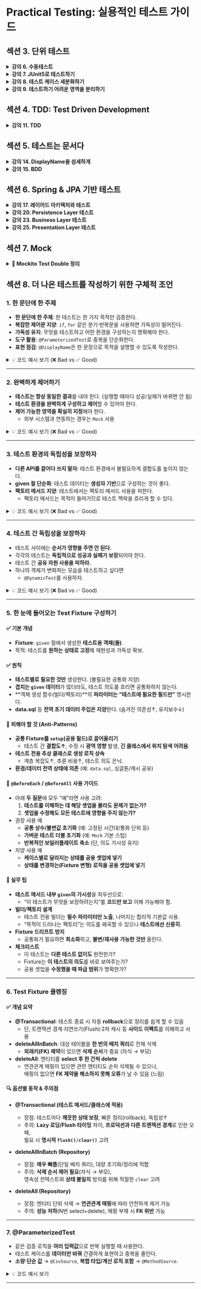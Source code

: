 # Practical Testing: 실용적인 테스트 가이드

## 섹션 3. 단위 테스트

<details>
<summary><strong>강의 6. 수동테스트</strong></summary>

### ❌문제 코드

```java

@Test
void add() {
    CafeKiosk cafeKiosk = new CafeKiosk();
    cafeKiosk.add(new Americano());

    System.out.println(">>> 담긴 음료 수 : " + cafeKiosk.getBeverages().size());
    System.out.println(">>> 담긴 음료 : " + cafeKiosk.getBeverages().get(0).getName());
}
```

### 문제점

- 무엇을 검증하는건지 알 수 없음
- 콘솔 출력은 검증이 아님 → 항상 성공처럼 보임

</details>

<details>
<summary><strong>강의 7. JUnit5로 테스트하기</strong></summary>

- 단위테스트
    - 작은 코드 단위를 독립적으로 검증
    - 클래스 or 메서드 단위
    - JUnit5 에 AssertJ 얹어서 씀

### ✅테스트 라이브러리를 사용한 코드

```java

@Test
void getName() {
    Americano americano = new Americano();

    assertEquals("아메리카노", americano.getName()); //JUnit5
    assertThat(americano.getName()).isEqualTo("아메리카노"); // AssertJ
}
```

</details>

<details>
<summary><strong>강의 8. 테스트 케이스 세분화하기</strong></summary>

- 요구사항

    - 질문하기: 암묵적이거나 드러나지 않는 요구사항이 있는가?
- 테스트 케이스 세분화하기

    - 해피 케이스
    - 예외 케이스

  **→ 경계값 테스트가 중요 (범위, 구간, 날짜 등)**

    - ex) 3 이상의 값을 받는 API
        - 경계값 테스트:3
        - 예외 테스트:2

### ✅정상 케이스 테스트

```java

@Test
void addSeveralBeverages() {
    CafeKiosk cafeKiosk = new CafeKiosk();
    Americano americano = new Americano();

    cafeKiosk.add(americano, 2);

    assertThat(cafeKiosk.getBeverages().get(0)).isEqualTo(americano);
    assertThat(cafeKiosk.getBeverages().get(1)).isEqualTo(americano);
}
```

### ✅예외 케이스 테스트

```java

@Test
void addZeroBeverages() {
    CafeKiosk cafeKiosk = new CafeKiosk();
    Americano americano = new Americano();

    assertThatThrownBy(() -> cafeKiosk.add(americano, 0))
            .isInstanceOf(IllegalArgumentException.class)
            .hasMessage("음료는 1잔 이상 주문하실 수 있습니다.")
    ;
}
```

</details>

<details>
<summary><strong>강의 9. 테스트하기 어려운 영역을 분리하기</strong></summary>

- 테스트가 어려운 부분을 외부로 분리할수록 테스트 가능한 코드는 많아진다
- 테스트하기 어려운 영역
    - 관측할 때마다 다른 값에 의존하는 코드
        - 현재 시간, 랜던 값, 사용자 입력
    - 외부 세계에 영향을 주는 코드
        - 출력, 메시지 전송, DB에 기록
    - 함수를 기준으로 input, output 에 의존
- 테스트 하기 좋은 코드
    - 순수함수
        - 같은 입력에는 항상 같은 결과
        - 외부 세상과 단절 된 형태

---

### ❌문제 코드 (시간에 직접 의존)

```java
public class CafeKiosk {

    private static final LocalTime SHOP_OPEN_TIME = LocalTime.of(10, 0);
    private static final LocalTime SHOP_CLOSE_TIME = LocalTime.of(22, 0);

    public Order createOrder() {
        LocalDateTime currentDateTime = LocalDateTime.now();
        LocalTime currentTime = currentDateTime.toLocalTime();
        if (currentTime.isBefore(SHOP_OPEN_TIME) || currentTime.isAfter(SHOP_CLOSE_TIME)) {
            throw new IllegalArgumentException("주문 시간이 아닙니다.");
        }

        return new Order(LocalDateTime.now(), beverages);
    }
}
```

```java

@Test
void createOrder() {
    CafeKiosk cafeKiosk = new CafeKiosk();
    Americano americano = new Americano();

    cafeKiosk.add(americano);

    Order order = cafeKiosk.createOrder();
    assertThat(order.getBeverages()).hasSize(1);
    assertThat(order.getBeverages().get(0).getName()).isEqualTo("아메리카노");
}
```

### 문제점

- LocalDateTime.now() → 실행 시각에 따라 테스트가 깨질 수 있다

### 해결 방안

- createOrder() 의 currentDateTime을 현재 시각이 아닌 파라미터로 입력받도록 수정

### ✅개선 코드 (시간을 파라미터로 주입)

```java
    public Order createOrder(LocalDateTime currentDateTime) {
    LocalTime currentTime = currentDateTime.toLocalTime();
    if (currentTime.isBefore(SHOP_OPEN_TIME) || currentTime.isAfter(SHOP_CLOSE_TIME)) {
        throw new IllegalArgumentException("주문 시간이 아닙니다.");
    }

    return new Order(LocalDateTime.now(), beverages);
}
```

```java

@Test
void createOrderWithCurrentTime() {
    CafeKiosk cafeKiosk = new CafeKiosk();
    Americano americano = new Americano();

    cafeKiosk.add(americano);

    Order order = cafeKiosk.createOrder(LocalDateTime.of(2025, 1, 17, 22, 0));

    assertThat(order.getBeverages()).hasSize(1);
    assertThat(order.getBeverages().get(0).getName()).isEqualTo("아메리카노");
}

@Test
void createOrderWithOutsideOpenTime() {
    CafeKiosk cafeKiosk = new CafeKiosk();
    Americano americano = new Americano();

    cafeKiosk.add(americano);

    assertThatThrownBy(() -> cafeKiosk.createOrder(LocalDateTime.of(2025, 1, 17, 9, 59)))
            .isInstanceOf(IllegalArgumentException.class)
            .hasMessage("주문 시간이 아닙니다.")
    ;
}
```

</details>

## 섹션 4. TDD: Test Driven Development

<details>
<summary><strong>강의 11. TDD</strong></summary>

- 프로덕션 코드보다 테스트 코드를 먼저 작성
- RED -> GREEN -> REFACTOR
- RED (실패 테스트 작성) -> GREEN (테스트 통과하는 최소한의 코딩) -> REFACTOR (구현 코드 개선, 테스트 통과 유지)
- 선 기능 구현의 단점

    - 테스트 누락 가능성
    - 특정 테스트 케이스만 검증할 가능성
    - 잘못된 구현을 늦게 발견할 수 있음
- TDD 장점

    - 복잡도가 낮은 코드
    - 엣지 케이스를 쉽게 발견
    - 구현에 대한 빠른 피드백
    - 과감한 리팩토링 가능
- 키워드

    - 애자일 방법론
    - 익스트림 프로그래밍
    - 스크럼
    - 칸반

</details>

## 섹션 5. 테스트는 문서다

<details>
<summary><strong>강의 14. DisplayName을 섬세하게</strong></summary>

- JUnit5부터 DisplayName annotation 사용 가능
- DisplayName 잘 짓기
    - 문장으로 짓기
    - ~ 테스트 로 끝나는 문장은 지양
    - 테스트 행위에 대한 결과까지 기술하기
        - ❌ 음료 1개 주문 테스트
        - ✅ 음료를 1개 추가하면 주문 목록에 담긴다.
    - 도메인 용어를 사용해서 추상화 된 내용을 담기
        - 메서드 자체의 관점보다 도메인 정책 관점으로
    - 테스트의 현상을 중점으로 기술하지 말 것 (실패한다 등등)
        - ❌ 특정 시간 이전에 주문을 생성하면 실패한다.
        - ✅ 영업 시간 이전에는 주문을 생성할 수 없다.

</details>

<details>
<summary><strong>강의 15. BDD</strong></summary>

- Behavior Driven Development
    - TDD에서 파생
    - 시나리오에 기반한 테스트케이스 자체에 집중하여 테스트
    - 개발자가 아닌 사람이 봐도 이해할 수 있을 정도의 추상화 수준
    - Given: 시나리오 진행에 필요한 준비 과정
    - When: 시나리오 행동 진행
    - Then: 시나리오 진행에 대한 결과 검증

</details>

## 섹션 6. Spring & JPA 기반 테스트

<details>
<summary><strong>강의 17. 레이어드 아키텍처와 테스트</strong></summary>

- 각 레이어가 실제로 작동할 때 여러 모듈의 조합으로 작동된다.
- 통합 테스트
    - 여러 모듈이 협력하는 기능을 통합적으로 검증
    - 작은범위의 테스트만으로는 기능 전체의 신뢰성 보장 못함
    - 풍부한 단위 테스트
    - 큰 기능 단위를 검증하는 통합 테스트

</details>

<details>
<summary><strong>강의 20. Persistence Layer 테스트</strong></summary>

- Persistence Layer
    - DataAccess의 역할
    - 비즈니스 로직이 포함되면 안됨

- JPA에서의 repository의 쿼리 메서드는 테스트를 통해 쿼리 생성이 의도대로 되는지 확인 필요
- `@DataJpaTest` 는 JPA에 필요한 빈만 올려서 테스트 (`@SpringBootTest` 에 비해 속도 빠름)

---

### ✅ Persistence Layer 테스트 코드

```java

@ActiveProfiles("test")
@DataJpaTest
class ProductRepositoryTest {

    @Autowired
    private ProductRepository productRepository;

    @DisplayName("원하는 판매상태를 가진 상품들을 조회한다.")
    @Test
    void findAllBySellingStatusIn() {
        // given
        // product1, product2, product3 생성
        productRepository.saveAll(List.of(product1, product2, product3));

        // when
        List<Product> products = productRepository.findAllBySellingStatusIn(List.of(SELLING, HOLD));

        // then
        assertThat(products).hasSize(2)
                .extracting("productNumber", "name", "sellingStatus")
                .containsExactlyInAnyOrder(
                        tuple("001", "아메리카노", SELLING),
                        tuple("002", "카페라떼", HOLD)
                );
    }
}
```

</details>

<details>
<summary><strong>강의 23. Business Layer 테스트</strong></summary>

- Business Layer
    - 비즈니스 로직을 구현하는 역할
    - Persistence Layer와의 상호작용을 통해 비즈니스 로직 전개
    - 트랜잭션 보장해야 함

---

### ✅ Business Layer 통합 테스트 코드

```java

@SpringBootTest
@ActiveProfiles("test")
class OrderServiceTest {

    @AfterEach
    void tearDown() {
        orderProductRepository.deleteAllInBatch();
        orderRepository.deleteAllInBatch();
        productRepository.deleteAllInBatch();
    }

    @DisplayName("주문번호 리스트를 받아 주문을 생성한다.")
    @Test
    void createOrder() {
        // given
        // product1, product2, product3 생성
        productRepository.saveAll(List.of(product1, product2, product3));

        // when
        // 생성된 productNumbers로 product를 가져옴 

        // then
        // 데이터 검증
    }

    @DisplayName("중복되는 상품번호 리스트로 주문을 생성할 수 있다.")
    @Test
    void createOrderWithDuplicateProductNumbers() {
        // given
        // product1, product2, product3 생성
        productRepository.saveAll(List.of(product1, product2, product3));

        OrderCreateRequest request = OrderCreateRequest.builder()
                .productNumbers(List.of("001", "001"))
                .build();

        // when
        // 생성된 productNumbers로 product를 가져옴 

        // then
        // 데이터 검증
    }
}
```

### @AfterEach

- `@SpringBootTest` 환경에서는 테스트 메서드 간 **데이터가 공유**되는 문제가 발생할 수 있음
- 단일 메서드 실행 시에는 통과하지만, **클래스 전체 실행 시에는 데이터 누적으로 실패**할 수 있음
- 해결 방법:
    - `@AfterEach`에서 매번 데이터를 초기화
    - `@Transactional`을 사용하여 **테스트 종료 시 자동 롤백**되도록 설정

---

## ⚠️ @Transactional 사용시 주의할 점

### 테스트 클래스에서만 @Transactional을 사용하는 경우

**문제 상황**

- `OrderService`에는 `@Transactional`이 선언되어 있지 않음에도,  
  테스트 클래스에 `@Transactional`이 붙어 있으면 테스트 실행 시 트랜잭션이 활성화된다.
- 이 때문에 실제 서비스 코드가 트랜잭션 없이도 정상 동작하는 것처럼 보일 수 있다.
- 즉, **실제 환경과 다른 조건에서 테스트가 통과**하면서 잘못된 확신을 줄 위험이 있다.

**왜 위험한가?**

- 서비스 로직에서 `dirty checking`(JPA 변경 감지) 같은 기능은 **트랜잭션이 반드시 있어야 작동**한다.
- 테스트에서는 `@Transactional` 덕분에 업데이트가 적용되지만,  
  운영 환경에서 트랜잭션이 없다면 동일한 코드가 동작하지 않는다.

**권장 방법**

- 테스트 클래스에만 `@Transactional`을 추가하는 대신,  
  **실제 서비스 코드(`Service` 계층)** 에 트랜잭션을 선언하는 것이 안전하다.
- 테스트에서는 트랜잭션이 필요하면 `@Transactional`을 추가하되,  
  이는 **테스트 자체의 편의(롤백 등)** 을 위한 용도로만 사용해야 한다.

```java

@Service
public class OrderService {
    public OrderResponse createOrder(OrderCreateRequest request, LocalDateTime registeredDateTime) {
        List<Stock> stocks = stockRepository.findAllByProductNumberIn(stockProductNumbers);
        for (String stockProductNumber : new HashSet<>(stockProductNumbers)) {
            Stock stock = stockMap.get(stockProductNumber);
            stock.deductQuantity(quantity); // quantity update
        }
        return OrderResponse.of(savedOrder);
    }
}
```

```java

@Transactional
@SpringBootTest
@ActiveProfiles("test")
class OrderServiceTest {

    @DisplayName("재고와 관련된 상품이 포함되어 있는 주문번호 리스트를 받아 주문을 생성한다.")
    @Test
    void createOrderWithStock() {
        // given
        // when
        OrderResponse orderResponse = orderService.createOrder(request, registeredDateTime);

        // then
    }
}
```

</details>

<details>
<summary><strong>강의 25. Presentation Layer 테스트</strong></summary>

### MockMvc

- 스프링 MVC 동작을 `Mock` 객체로 재현할 수 있는 테스트 프레임워크
- 실제 서버를 띄우지 않고도 컨트롤러 계층을 테스트 가능
- `@MockMvcTest`
    - 컨트롤러 관련 Bean만 로드하여 테스트 수행
    - 서비스, 리포지토리 등은 Mocking 필요

### Mocking

- 메소드를 실제 호출하지 않고, 호출 시 리턴값을 미리 지정하는 것
- 보통 서비스 계층을 직접 실행하지 않고, **컨트롤러 단위 테스트**에서 사용
- 서비스 단의 실제 동작 검증은 **통합 테스트**에서 진행한다고 가정

```java
    // Mock Bean 생성    
@MockitoBean
private ProductService productService;

// productService의 getSellingProducts 메서드를 Mocking
List<ProductResponse> result = List.of();

when(productService.getSellingProducts()).

thenReturn(result);
```

- @Transactional(readOnly = true)
    - 읽기전용 트랜잭션이 열림
    - crud 에서 read만 작동함
    - JPA: CUD 스냅샷 저장, 변경감지 X (성능 향상)
    - CQRS - Command / Query 분리
        - 장애 발생 시 범위를 줄임
        - 서비스 분리
        - DB endpoint 분리 가능 (read DB, write DB)

### ✅ Presentation Layer 테스트 코드

- 주로 input의 validation이나, http status 값 등을 검증한다.

#### 1. 필수값 검증 테스트

- 신규 상품 등록 시 **상품 이름이 누락되었을 때** `400 BAD_REQUEST` 가 발생하는지 확인

```java

@DisplayName("신규 상품을 등록할 때 상품 이름은 필수값이다.")
@Test
void createProductWithoutName() throws Exception {
    // given
    ProductCreateRequest request = ProductCreateRequest.builder()
            .type(HANDMADE)
            .sellingStatus(SELLING)
            .price(4000)
            .build();

    // when
    // then
    mockMvc.perform(MockMvcRequestBuilders.post("/api/v1/products/new")
                    .content(objectMapper.writeValueAsString(request))
                    .contentType(MediaType.APPLICATION_JSON)
            )
            .andDo(print())
            .andExpect(status().isBadRequest())
            .andExpect(jsonPath("$.code").value("400"))
            .andExpect(jsonPath("$.status").value("BAD_REQUEST"))
            .andExpect(jsonPath("$.message").value("상품 이름은 필수입니다."))
            .andExpect(jsonPath("$.data").isEmpty())
    ;
}
```

#### 2. API 응답 검증 테스트

- 판매 상품 조회 API 호출 시 200 OK 와 JSON 응답 구조를 검증

```java

@DisplayName("판매 상품을 조회한다.")
@Test
void getSellingProducts() throws Exception {
    // given
    List<ProductResponse> result = List.of();
    when(productService.getSellingProducts()).thenReturn(result);

    // when
    // then
    mockMvc.perform(MockMvcRequestBuilders.get("/api/v1/products/selling"))
            .andDo(print())
            .andExpect(status().isOk())
            .andExpect(jsonPath("$.code").value("200"))
            .andExpect(jsonPath("$.status").value("OK"))
            .andExpect(jsonPath("$.message").value("OK"))
            .andExpect(jsonPath("$.data").isArray())
    ;
}
```

</details>

## 섹션 7. Mock

<details>
<summary><strong>🧪 Mockito Test Double 정리</strong></summary>

## 🧪 Mockito Test Double 정리

### Stubbing

- **정의**: Mock 객체에 원하는 행위를 지정하는 것
- 예: `when(mock.method()).thenReturn(value)`

---

### Test Double 종류

- **Dummy**
    - 아무 동작도 하지 않는 깡통 객체
- **Fake**
    - 단순한 형태로 동일한 기능은 수행하지만, 실제 프로덕션에는 쓰기 어려운 객체
    - 예: `FakeRepository` (CRUD를 `Map` 으로 구현)
- **Stub**
    - 요청에 대해 **미리 준비된 결과**를 반환하는 객체
    - 주로 **상태 검증**에 사용
- **Spy**
    - Stub + 호출 기록 확인 가능
    - 일부는 실제 객체처럼 동작시키고, 일부만 Stubbing 가능
- **Mock**
    - 행위에 대한 **기대(Expectation)**를 명세하고, 그에 따라 동작하도록 만든 객체
    - 주로 **행위 검증**에 사용

---

### Stub vs Mock

- **Stub**: 상태 검증 (ex. "요청 후 객체가 이 상태로 바뀌었어?")
- **Mock**: 행위 검증 (ex. "이 메서드가 몇 번 호출됐고 어떤 값을 리턴했어?")

---

### Mockito 주요 어노테이션

- `@Mock`
    - Mock 객체 생성
    - 내부에서 호출하는 다른 메서드들도 모두 Stubbing 필요
- `@InjectMocks`
    - Mock/Spy 객체들을 주입받아 실제 객체 생성
- `@Spy`
    - 실제 객체를 기반으로 생성
    - 일부는 실제 기능 사용, 일부는 Stubbing

---

## 📌 코드 예제: Mock vs Spy 비교

```java

@ExtendWith(MockitoExtension.class)
class MailServiceTest {

    @Spy
    private MailSendClient mailSendClient;   // Spy 사용 시 실제 객체 기반
    @Mock
    private MailSendHistoryRepository mailSendHistoryRepository;

    @InjectMocks
    private MailService mailService;

    @DisplayName("메일 전송 테스트 (Mock 사용)")
    @Test
    void sendMail_withMock() {
        // given
        MailSendClient mailSendClient = mock(MailSendClient.class);
        MailService mailService = new MailService(mailSendClient, mailSendHistoryRepository);

        when(mailSendClient.sendEmail(anyString(), anyString(), anyString(), anyString()))
                .thenReturn(true);

        // when
        boolean result = mailService.sendMail("", "", "", "");

        // then
        assertThat(result).isTrue();
        verify(mailSendHistoryRepository, times(1)).save(any(MailSendHistory.class));
    }

    @DisplayName("메일 전송 테스트 (Spy 사용)")
    @Test
    void sendMail_withSpy() {
        // given
        doReturn(true)
                .when(mailSendClient)
                .sendEmail(anyString(), anyString(), anyString(), anyString());

        // when
        boolean result = mailService.sendMail("", "", "", "");

        // then
        assertThat(result).isTrue();
        verify(mailSendHistoryRepository, times(1)).save(any(MailSendHistory.class));
    }
}
```

### Mock만 사용했을 때

- mailSendClient는 완전한 가짜 객체
- 실제 로직은 전혀 실행되지 않고, 오직 Stubbing 한 동작만 수행
- 모든 동작을 직접 when(...).thenReturn(...) 으로 지정해야 함
- 장점: 독립적이고 부수효과 없는 테스트 가능
- 단점: 실제 객체 동작 기반 검증은 불가능

### Spy를 사용했을 때

- mailSendClient는 실제 객체 기반
- 지정하지 않은 부분은 실제 로직이 실행되고, 필요한 부분만 doReturn() 으로 Stubbing
- 장점: 실제 동작을 활용하면서도 부분적으로 제어 가능
- 단점: 실제 로직 실행으로 부수효과(side effect) 발생 가능

</details>

## 섹션 8. 더 나은 테스트를 작성하기 위한 구체적 조언

### 1. 한 문단에 한 주제

- **한 문단에 한 주제**: 한 테스트는 한 가지 목적만 검증한다.
- **복잡한 제어문 지양**: `if`, `for` 같은 분기·반복문을 사용하면 가독성이 떨어진다.
- **가독성 유지**: 무엇을 테스트하고 어떤 환경을 구성하는지 명확해야 한다.
- **도구 활용**: `@ParameterizedTest`로 중복을 단순화한다.
- **표현 점검**: `@DisplayName`은 한 문장으로 목적을 설명할 수 있도록 작성한다.

<details>
<summary>💡 코드 예시 보기 (❌ Bad vs ✅ Good)</summary>

### ❌ 안 좋은 예시

- 하나의 테스트 메서드에서 for와 if문으로 여러 경우를 동시에 검증
- 어떤 경우가 실패했는지 직관적으로 알기 어려움

```java

@DisplayName("상품 타입이 재고 관련 타입인지 체크한다.")
@Test
void containsStockTypeEx() {
    // given
    ProductType[] productTypes = ProductType.values();

    for (ProductType productType : productTypes) {
        if (productType == ProductType.HANDMADE) {
            // when
            boolean result = ProductType.containsStockType(productType);

            // then
            assertThat(result).isFalse();
        }

        if (productType == ProductType.BAKERY || productType == ProductType.BOTTLE) {
            // when
            boolean result = ProductType.containsStockType(productType);

            // then
            assertThat(result).isTrue();
        }
    }
}
```

### ✅ 올바른 예시

- 각 경우를 별도의 테스트로 분리하여 명확한 목적 검증
- 실패 시 어떤 케이스가 잘못됐는지 바로 확인 가능

```java

@DisplayName("상품 타입이 재고 관련 타입인지를 체크한다.")
@Test
void containsStockType() {
    // given
    ProductType givenType = ProductType.HANDMADE;

    // when
    boolean result = ProductType.containsStockType(givenType);

    // then
    assertThat(result).isFalse();
}

@DisplayName("상품 타입이 재고 관련 타입인지를 체크한다.")
@Test
void containsStockType2() {
    // given
    ProductType givenType = ProductType.BOTTLE;

    // when
    boolean result = ProductType.containsStockType(givenType);

    // then
    assertThat(result).isTrue();
}
```

</details>

---

### 2. 완벽하게 제어하기

- **테스트는 항상 동일한 결과**를 내야 한다. (실행할 때마다 성공/실패가 바뀌면 안 됨)
- **테스트 환경을 완벽하게 구성하고 제어**할 수 있어야 한다.
- **제어 가능한 영역을 확실히 지정**해야 한다.
    - 외부 시스템과 연동하는 경우는 `Mock` 사용

<details>
<summary>💡 코드 예시 보기 (❌ Bad vs ✅ Good)</summary>

### ❌ 안 좋은 예시

- 테스트가 `LocalDateTime.now()` 같은 비제어 가능한 값을 의존
- 실행 시점에 따라 성공 여부가 달라질 수 있음

```java

@Test
void createOrder() {
    CafeKiosk cafeKiosk = new CafeKiosk();
    Americano americano = new Americano();

    cafeKiosk.add(americano);

    Order order = cafeKiosk.createOrder();
    assertThat(order.getBeverages()).hasSize(1);
    assertThat(order.getBeverages().get(0).getName()).isEqualTo("아메리카노");
}
```

### ✅ 올바른 예시

- 현재 시간을 테스트가 제어 가능한 파라미터로 전달
- 외부 요인(LocalDateTime.now)에 영향을 받지 않음

```java
    public Order createOrder(LocalDateTime currentDateTime) {
    LocalTime currentTime = currentDateTime.toLocalTime();
    if (currentTime.isBefore(SHOP_OPEN_TIME) || currentTime.isAfter(SHOP_CLOSE_TIME)) {
        throw new IllegalArgumentException("주문 시간이 아닙니다.");
    }

    return new Order(LocalDateTime.now(), beverages);
}
```

</details>

---

### 3. 테스트 환경의 독립성을 보장하자

- **다른 API를 끌어다 쓰지 말자**: 테스트 환경에서 불필요하게 결합도를 높이지 않는다.
- **given 절 단순화**: 테스트 데이터는 **생성자 기반**으로 구성하는 것이 좋다.
- **팩토리 메서드 지양**: 테스트에서는 팩토리 메서드 사용을 피한다.
    - 팩토리 메서드는 목적이 들어가므로 테스트 맥락을 흐리게 할 수 있다.

<details>
<summary>💡 코드 예시 보기 (❌ Bad vs ✅ Good)</summary>

### ❌ 안 좋은 예시

- 테스트의 관심사는 `create` 함수인데, **재고 차감 로직**을 직접 호출하고 있음
- given 절에서 맥락을 이해하기 위해 불필요하게 많은 생각이 필요함
- 해당 기능(재고 차감)에 문제가 생길 경우:
    - 본래 검증 주제인 **주문 생성**이 아닌 다른 이유로 테스트가 깨질 수 있음
    - 실패 원인을 파악하기 어려움

```java

@DisplayName("재고가 없는 상품으로 주문을 생서하려는 경우 예외가 발생한다.")
@Test
void createOrderWithNoStock() {
    // given
    LocalDateTime registeredDateTime = LocalDateTime.now();

    Product product1 = createProduct(BOTTLE, "001", 1000);
    Product product2 = createProduct(BAKERY, "002", 3000);
    Product product3 = createProduct(HANDMADE, "003", 5000);
    productRepository.saveAll(List.of(product1, product2, product3));

    Stock stock1 = Stock.create("001", 2);
    Stock stock2 = Stock.create("002", 2);
    stock1.deductQuantity(1); //TODO: 이렇게 작성하면 안됨
    stockRepository.saveAll(List.of(stock1, stock2));

    OrderCreateServiceRequest request = OrderCreateServiceRequest.builder()
            .productNumbers(List.of("001", "001", "002", "003"))
            .build();

    // when
    // then
    assertThatThrownBy(() -> orderService.createOrder(request, registeredDateTime))
            .isInstanceOf(IllegalArgumentException.class)
            .hasMessage("재고가 부족한 상품이 있습니다.");
}
```

### ✅ 올바른 예시

- 테스트 주제를 흐리는 재고 차감 로직 제거
- 생성자 기반으로 필요한 상태를 직접 세팅
- 실패했을 때 원인이 명확히 드러남

```java

@DisplayName("재고가 없는 상품으로 주문을 생서하려는 경우 예외가 발생한다.")
@Test
void createOrderWithNoStock() {
    // given
    LocalDateTime registeredDateTime = LocalDateTime.now();

    Product product1 = createProduct(BOTTLE, "001", 1000);
    Product product2 = createProduct(BAKERY, "002", 3000);
    Product product3 = createProduct(HANDMADE, "003", 5000);
    productRepository.saveAll(List.of(product1, product2, product3));

    Stock stock1 = Stock.builder()
            .productNumber("001")
            .quantity(1)
            .build();
    Stock stock2 = Stock.builder()
            .productNumber("002")
            .quantity(2)
            .build();
    stockRepository.saveAll(List.of(stock1, stock2));

    OrderCreateServiceRequest request = OrderCreateServiceRequest.builder()
            .productNumbers(List.of("001", "001", "002", "003"))
            .build();

    // when
    // then
    assertThatThrownBy(() -> orderService.createOrder(request, registeredDateTime))
            .isInstanceOf(IllegalArgumentException.class)
            .hasMessage("재고가 부족한 상품이 있습니다.");
}
```

</details>

---

### 4. 테스트 간 독립성을 보장하자

- 테스트 사이에는 **순서가 영향을 주면 안 된다.**
- 각각의 테스트는 **독립적으로 성공과 실패가 보장**되어야 한다.
- 테스트 간 **공유 자원 사용을 피하라.**
- 하나의 객체가 변화하는 모습을 테스트하고 싶다면
    - `@DynamicTest`를 사용하자.

<details>
<summary>💡 코드 예시 보기 (❌ Bad vs ✅ Good)</summary>

### ❌ 안 좋은 예시

- 두 개 이상의 테스트가 하나의 자원(`static Stock`)을 공유하고 있음
- 객체 내부 상태를 변경하는 테스트라면 다른 테스트 결과에 영향을 줄 수 있음

```java
    private static final Stock stock = Stock.create("001", 1);

@DisplayName("재고의 수량이 제공된 수량보다 작은지 확인한다.")
@Test
void isQuantityLessThan() {
    // given
    int quantity = 2;

    // when
    boolean quantityLessThan = stock.isQuantityLessThan(quantity);

    // then
    assertThat(quantityLessThan).isTrue();
}

@DisplayName("재고를 주어진 개수만큼 차감할 수 있다.")
@Test
void deductQuantity() {
    // given
    int quantity = 1;

    // when
    stock.deductQuantity(quantity);

    // then
    assertThat(stock.getQuantity()).isZero();
}
```

### ✅ 올바른 예시

- 각 테스트마다 새로운 객체를 생성하여 독립적으로 동작
- 테스트 간에 서로 영향을 주지 않음

```java

@DisplayName("재고의 수량이 제공된 수량보다 작은지 확인한다.")
@Test
void isQuantityLessThan() {
    // given
    Stock stock = Stock.create("001", 1);
    int quantity = 2;

    // when
    boolean quantityLessThan = stock.isQuantityLessThan(quantity);

    // then
    assertThat(quantityLessThan).isTrue();
}

@DisplayName("재고를 주어진 개수만큼 차감할 수 있다.")
@Test
void deductQuantity() {
    // given
    Stock stock = Stock.create("001", 1);
    int quantity = 1;

    // when
    stock.deductQuantity(quantity);

    // then
    assertThat(stock.getQuantity()).isZero();
}
```

</details>

---

### 5. 한 눈에 들어오는 Test Fixture 구성하기

#### ✅ 기본 개념

- **Fixture**: `given` 절에서 생성한 **테스트용 객체(들)**.
- 목적: 테스트를 **원하는 상태로 고정**해 재현성과 가독성 확보.

#### ✅ 원칙

- **테스트별로 필요한 것만** 생성한다. (불필요한 공통화 지양)
- **겹치는 `given` 데이터**가 많더라도, 테스트 의도를 흐리면 공통화하지 않는다.
- **객체 생성 함수(빌더/팩토리)**의 **파라미터는 “테스트에 필요한 필드만”** 명시한다.
- **data.sql** 등 **전역 초기 데이터 주입은 지양**한다. (숨겨진 의존성↑, 유지보수↓)

#### 🚫 피해야 할 것 (Anti-Patterns)

- **공통 Fixture를 `setup`(공용 필드)로 끌어올리기**
    - 테스트 간 **결합도↑**, 수정 시 **광역 영향** 발생, **긴 클래스에서 위치 탐색 어려움**.
- **테스트 전용 추상 클래스로 생성 로직 상속**
    - 계층 복잡도↑, 추론 비용↑, 테스트 의도 은닉.
- **환경/데이터 전역 상태에 의존** (예: `data.sql`, 싱글톤/캐시 공유)

#### 🧰 `@BeforeEach` / `@BeforeAll` 사용 가이드

- 아래 **두 질문**에 모두 “예”라면 사용 고려:
    1) **테스트를 이해하는 데 해당 셋업을 몰라도 문제가 없는가?**
    2) **셋업을 수정해도 모든 테스트에 영향을 주지 않는가?**
- 권장 사용 예
    - **공통 상수/불변값 초기화** (예: 고정된 시간대/통화 단위 등)
    - **가벼운 테스트 더블 초기화** (예: `Mock` 기본 스텁)
    - **반복적인 보일러플레이트 축소** (단, 의도 가시성 유지)
- 지양 사용 예
    - **케이스별로 달라지는 상태를 공용 셋업에 넣기**
    - **상태를 변경하는(Fixture 변형) 로직을 공용 셋업에 넣기**

#### 📝 실무 팁

- **테스트 메서드 내부 `given`의 가시성**을 최우선으로:
    - “이 테스트가 무엇을 보장하려는지”를 **코드만 보고** 이해 가능해야 함.
- **빌더/팩토리 설계**
    - 테스트 전용 빌더는 **필수 파라미터만 노출**, 나머지는 합리적 기본값 사용.
    - “목적이 드러나는 팩토리”는 의도를 왜곡할 수 있으니 **테스트에선 신중히**.
- **Fixture 드리프트 방지**
    - 공통화가 필요하면 **최소화**하고, **불변/재사용 가능한 것만** 올린다.
- **체크리스트**
    - 이 테스트는 **다른 테스트 없이도** 완전한가?
    - Fixture는 **이 테스트의 의도**를 바로 보여주는가?
    - 공용 셋업을 **수정했을 때 파급 범위**가 명확한가?

---

### 6. Test Fixture 클렌징

#### ✅ 개념 요약

- **@Transactional**: 테스트 종료 시 자동 **rollback**으로 정리를 쉽게 할 수 있음
    - 단, 트랜잭션 경계·지연쓰기(Flush)·2차 캐시 등 **사이드 이펙트**를 이해하고 사용
- **deleteAllInBatch**: 대상 테이블을 **한 번의 배치 쿼리**로 전체 삭제
    - **외래키(FK) 제약**이 있으면 **삭제 순서**가 중요 (자식 → 부모)
- **deleteAll**: 엔티티를 **select 후 한 건씩 delete**
    - 연관관계 매핑이 있으면 관련 엔티티도 순차 삭제될 수 있으나,  
      매핑이 없으면 **FK 제약을 해소하지 못해 오류**가 날 수 있음 (느림)

#### 🔍 옵션별 동작 & 주의점

- **@Transactional (테스트 메서드/클래스에 적용)**
    - 장점: 테스트마다 **깨끗한 상태 보장**, 빠른 정리(rollback), 독립성↑
    - 주의: **Lazy 로딩/Flush 타이밍** 차이, **프로덕션과 다른 트랜잭션 경계**로 인한 오해,  
      필요 시 **명시적 `flush()/clear()`** 고려

- **deleteAllInBatch (Repository)**
    - 장점: **매우 빠름**(단일 배치 쿼리), 대량 초기화/정리에 적합
    - 주의: **삭제 순서 제어 필요**(자식 → 부모),  
      영속성 컨텍스트와 **상태 불일치** 방지를 위해 적절한 `clear` 고려

- **deleteAll (Repository)**
    - 장점: 엔티티 단위 삭제 → **연관관계 매핑**에 따라 안전하게 제거 가능
    - 주의: **성능 저하**(N번 select+delete), 매핑 부재 시 **FK 위반** 가능

---

### 7. @ParameterizedTest

- 같은 검증 로직을 **여러 입력값**으로 반복 실행할 때 사용한다.
- 테스트 케이스를 **데이터만 바꿔** 간결하게 표현하고 중복을 줄인다.
- **소량·단순 값** → `@CsvSource`, **복합 타입/계산 로직 포함** → `@MethodSource`.

<details>
<summary>💡 코드 예시 보기 </summary>

### @CsvSource

```java

@DisplayName("상품 타입이 재고 관련 타입인지를 체크한다.")
@CsvSource({"HANDMADE,false", "BOTTLE,true", "BAKERY,true"})
@ParameterizedTest
void containsStockType4(ProductType productType, boolean expected) {
    // when
    boolean result = ProductType.containsStockType(productType);

    // then
    assertThat(result).isEqualTo(expected);
}
```

### @MethodSource

```java
private static Stream<Arguments> provideProductTypesForCheckingStockType() {
    return Stream.of(
            Arguments.of(ProductType.HANDMADE, false),
            Arguments.of(ProductType.BOTTLE, true),
            Arguments.of(ProductType.BAKERY, true)
    );
}

@DisplayName("상품 타입이 재고 관련 타입인지를 체크한다.")
@MethodSource("provideProductTypesForCheckingStockType")
@ParameterizedTest
void containsStockType5(ProductType productType, boolean expected) {
    // when
    boolean result = ProductType.containsStockType(productType);

    // then
    assertThat(result).isEqualTo(expected);
}

```

</details>

---